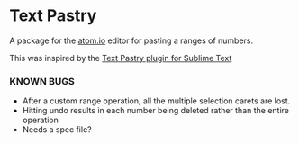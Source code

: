 Text Pastry
=========

A package for the [atom.io](https://atom.io) editor for pasting a ranges of numbers.

This was inspired by the [Text Pastry plugin for Sublime Text](https://github.com/duydao/Text-Pastry)

### KNOWN BUGS
* After a custom range operation, all the multiple selection carets are lost.
* Hitting undo results in each number being deleted rather than the entire operation
* Needs a spec file?
